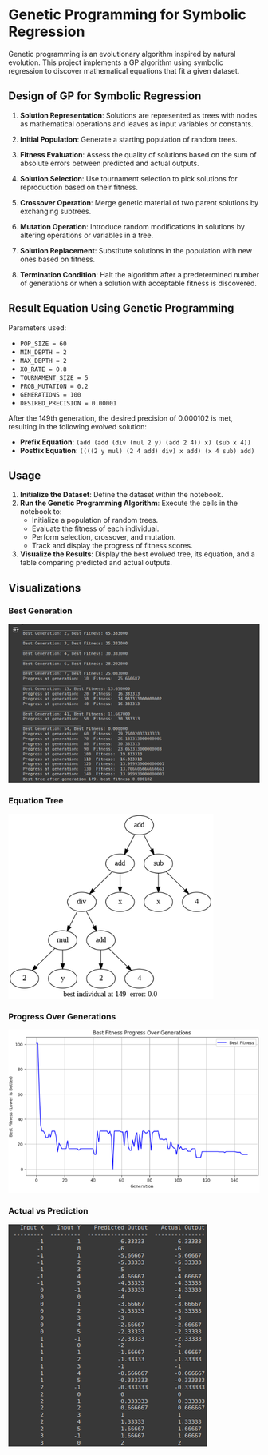 # Genetic Programming for Symbolic Regression

Genetic programming is an evolutionary algorithm inspired by natural evolution. This project implements a GP algorithm using symbolic regression to discover mathematical equations that fit a given dataset.

## Design of GP for Symbolic Regression

1. **Solution Representation**: Solutions are represented as trees with nodes as mathematical operations and leaves as input variables or constants.

2. **Initial Population**: Generate a starting population of random trees.

3. **Fitness Evaluation**: Assess the quality of solutions based on the sum of absolute errors between predicted and actual outputs.

4. **Solution Selection**: Use tournament selection to pick solutions for reproduction based on their fitness.

5. **Crossover Operation**: Merge genetic material of two parent solutions by exchanging subtrees.

6. **Mutation Operation**: Introduce random modifications in solutions by altering operations or variables in a tree.

7. **Solution Replacement**: Substitute solutions in the population with new ones based on fitness.

8. **Termination Condition**: Halt the algorithm after a predetermined number of generations or when a solution with acceptable fitness is discovered.

## Result Equation Using Genetic Programming

Parameters used:

- `POP_SIZE = 60`
- `MIN_DEPTH = 2`
- `MAX_DEPTH = 2`
- `XO_RATE = 0.8`
- `TOURNAMENT_SIZE = 5`
- `PROB_MUTATION = 0.2`
- `GENERATIONS = 100`
- `DESIRED_PRECISION = 0.00001`

After the 149th generation, the desired precision of 0.000102 is met, resulting in the following evolved solution:

- **Prefix Equation**: `(add (add (div (mul 2 y) (add 2 4)) x) (sub x 4))`
- **Postfix Equation**: `((((2 y mul) (2 4 add) div) x add) (x 4 sub) add)`

## Usage

1. **Initialize the Dataset**: Define the dataset within the notebook.
2. **Run the Genetic Programming Algorithm**: Execute the cells in the notebook to:
   - Initialize a population of random trees.
   - Evaluate the fitness of each individual.
   - Perform selection, crossover, and mutation.
   - Track and display the progress of fitness scores.
3. **Visualize the Results**: Display the best evolved tree, its equation, and a table comparing predicted and actual outputs.

## Visualizations

### Best Generation
![Best Generation](images/best_generation.png)

### Equation Tree
![Equation Tree](images/equation_tree.png)

### Progress Over Generations
![Progress Over Generations](images/progress-over-generation.png)

### Actual vs Prediction
![Actual vs Prediction](images/actual_vs_prediction.png)